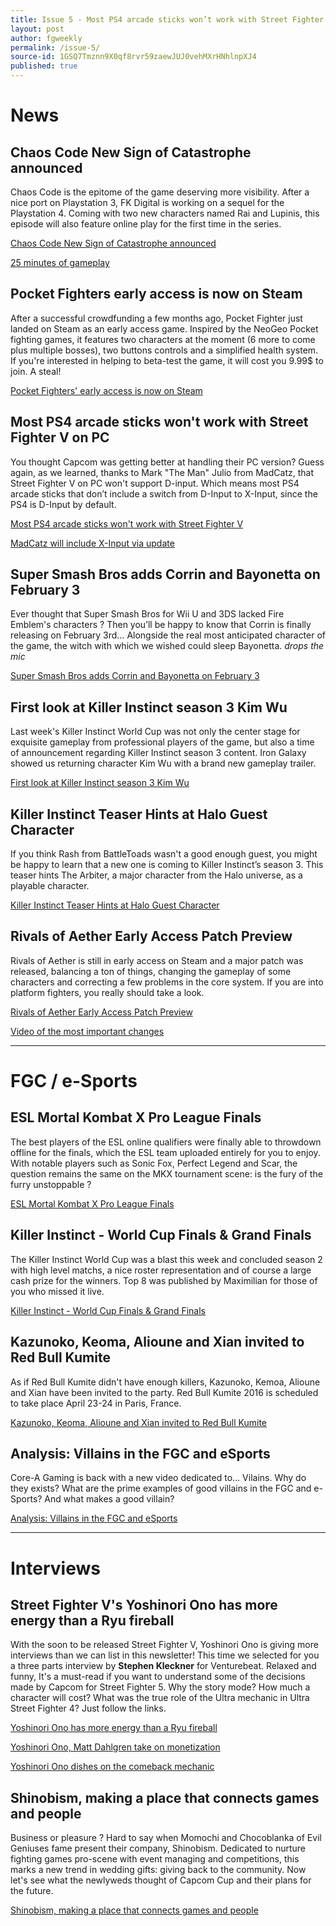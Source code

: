 ```yaml
---
title: Issue 5 - Most PS4 arcade sticks won’t work with Street Fighter V on PC, Kim Wu and a Halo Character in Killer Instinct...
layout: post
author: fgweekly
permalink: /issue-5/
source-id: 1GSQ7Tmznn9X0qf8rvr59zaewJUJ0vehMXrHNhlnpXJ4
published: true
---
```

# News

## Chaos Code New Sign of Catastrophe announced

Chaos Code is the epitome of the game deserving more visibility. After a nice port on Playstation 3, FK Digital is working on a sequel for the Playstation 4. Coming with two new characters named Rai and Lupinis, this episode will also feature online play for the first time in the series.

[Chaos Code New Sign of Catastrophe announced](http://gematsu.com/2016/01/chaos-code-new-sign-catastrophe-announced-ps4)

[25 minutes of gameplay](https://youtu.be/fDi20SDAUDs)

## Pocket Fighters early access is now on Steam

After a successful crowdfunding a few months ago, Pocket Fighter just landed on Steam as an early access game. Inspired by the NeoGeo Pocket fighting games, it features two characters at the moment (6 more to come plus multiple bosses), two buttons controls and a simplified health system. If you're interested in helping to beta-test the game, it will cost you 9.99$ to join. A steal!

[Pocket Fighters' early access is now on Steam](https://www.kickstarter.com/projects/cardboardrobotgames/pocket-rumble-new-2d-fighting-game-for-pc-and-hand/posts/1479435?ref=backer_project_update)

## Most PS4 arcade sticks won't work with Street Fighter V on PC

You thought Capcom was getting better at handling their PC version? Guess again, as we learned, thanks to Mark "The Man" Julio from MadCatz, that Street Fighter V on PC won't support D-input. Which means most PS4 arcade sticks that don’t include a switch from D-Input to X-Input, since the PS4 is D-Input by default. 

[Most PS4 arcade sticks won't work with Street Fighter V](https://twitter.com/MarkMan23/status/694433610657452032)

[MadCatz will include X-Input via update](https://twitter.com/MarkMan23/status/694434010836021249)

## Super Smash Bros adds Corrin and Bayonetta on February 3

Ever thought that Super Smash Bros for Wii U and 3DS lacked Fire Emblem's characters ? Then you’ll be happy to know that Corrin is finally releasing on February 3rd… Alongside the real most anticipated character of the game, the witch with which we wished could sleep Bayonetta. *drops the mic*

[Super Smash Bros adds Corrin and Bayonetta on February 3](http://gematsu.com/2016/01/super-smash-bros-adds-corrin-bayonetta-february-3)

## First look at Killer Instinct season 3 Kim Wu

Last week's Killer Instinct World Cup was not only the center stage for exquisite gameplay from professional players of the game, but also a time of announcement regarding Killer Instinct season 3 content. Iron Galaxy showed us returning character Kim Wu with a brand new gameplay trailer.

[First look at Killer Instinct season 3 Kim Wu](https://youtu.be/lE-zK15Ss7I)

## Killer Instinct Teaser Hints at Halo Guest Character

If you think Rash from BattleToads wasn't a good enough guest, you might be happy to learn that a new one is coming to Killer Instinct’s season 3. This teaser hints The Arbiter, a major character from the Halo universe, as a playable character.

[Killer Instinct Teaser Hints at Halo Guest Character](https://www.youtube.com/watch?v=Dr3Q4ICnzLA)

## Rivals of Aether Early Access Patch Preview

Rivals of Aether is still in early access on Steam and a major patch was released, balancing a ton of things, changing the gameplay of some characters and correcting a few problems in the core system. If you are into platform fighters, you really should take a look.

[Rivals of Aether Early Access Patch Preview](http://aetherboards.com/blog/1246)

[Video of the most important changes](https://www.youtube.com/watch?v=3rdxeUN5nlY)

* * *


# FGC / e-Sports

## ESL Mortal Kombat X Pro League Finals

The best players of the ESL online qualifiers were finally able to throwdown offline for the finals, which the ESL team uploaded entirely for you to enjoy. With notable players such as Sonic Fox, Perfect Legend and Scar, the question remains the same on the MKX tournament scene: is the fury of the furry unstoppable ?

[ESL Mortal Kombat X Pro League Finals](http://shoryuken.com/2016/01/29/sonic-fox-perfect-legend-and-more-throw-down-at-the-esl-mortal-kombat-x-pro-league-finals/)

## Killer Instinct - World Cup Finals & Grand Finals

The Killer Instinct World Cup was a blast this week and concluded season 2 with high level matchs, a nice roster representation and of course a large cash prize for the winners. Top 8 was published by Maximilian for those of you who missed it live.

[Killer Instinct - World Cup Finals & Grand Finals](https://www.youtube.com/watch?v=exs6RPTX3W8)

## Kazunoko, Keoma, Alioune and Xian invited to Red Bull Kumite

As if Red Bull Kumite didn't have enough killers, Kazunoko, Kemoa, Alioune and Xian have been invited to the party. Red Bull Kumite 2016 is scheduled to take place April 23-24 in Paris, France. 

[Kazunoko, Keoma, Alioune and Xian invited to Red Bull Kumite](https://www.facebook.com/events/1627871747476028/)

## Analysis: Villains in the FGC and eSports

Core-A Gaming is back with a new video dedicated to… Vilains. Why do they exists? What are the prime examples of good villains in the FGC and e-Sports? And what makes a good villain?

[Analysis: Villains in the FGC and eSports](https://www.youtube.com/watch?v=5rGwpmxTHe0)

* * *


# Interviews

## Street Fighter V's Yoshinori Ono has more energy than a Ryu fireball

With the soon to be released Street Fighter V, Yoshinori Ono is giving more interviews than we can list in this newsletter! This time we selected for you a three parts interview by **Stephen Kleckner** for Venturebeat. Relaxed and funny, It's a must-read if you want to understand some of the decisions made by Capcom for Street Fighter 5. Why the story mode? How much a character will cost? What was the true role of the Ultra mechanic in Ultra Street Fighter 4? Just follow the links.

[Yoshinori Ono has more energy than a Ryu fireball](http://venturebeat.com/2016/01/25/street-fighter-vs-yoshinori-ono-has-more-energy-than-a-ryu-fireball/)

[Yoshinori Ono, Matt Dahlgren take on monetization](http://venturebeat.com/2016/01/26/street-fighter-v-round-2-yoshinori-ono-matt-dahlgren-take-on-monetization/)

[Yoshinori Ono dishes on the comeback mechanic](http://venturebeat.com/2016/01/30/street-fighter-v-round-3-yoshinori-ono-dishes-on-the-comeback-mechanic/)

## Shinobism, making a place that connects games and people

Business or pleasure ? Hard to say when Momochi and Chocoblanka of Evil Geniuses fame present their company, Shinobism. Dedicated to nurture fighting games pro-scene with event managing and competitions, this marks a new trend in wedding gifts: giving back to the community. Now let's see what the newlyweds thought of Capcom Cup and their plans for the future.

[Shinobism, making a place that connects games and people](http://otakumode.com/news/569e58caaf20d1f86f975125)

